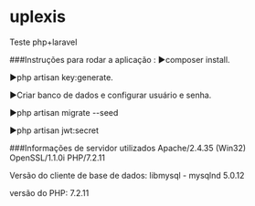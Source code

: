 # uplexis
Teste php+laravel

###Instruções para rodar a aplicação : 
►composer install.

►php artisan key:generate.

►Criar banco de dados e configurar usuário e senha.

►php artisan migrate --seed

►php artisan jwt:secret


###Informações de servidor utilizados
Apache/2.4.35 (Win32) OpenSSL/1.1.0i PHP/7.2.11

Versão do cliente de base de dados: libmysql - mysqlnd 5.0.12

versão do PHP: 7.2.11
